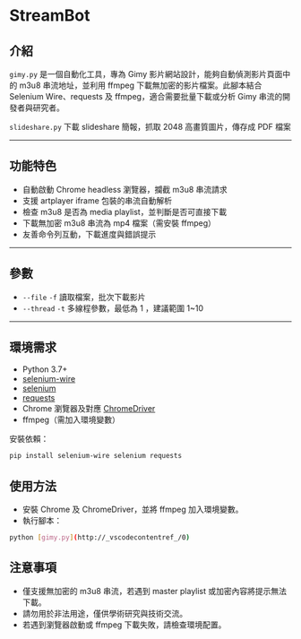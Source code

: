 # StreamBot

## 介紹

`gimy.py` 是一個自動化工具，專為 Gimy 影片網站設計，能夠自動偵測影片頁面中的 m3u8 串流地址，並利用 ffmpeg 下載無加密的影片檔案。此腳本結合 Selenium Wire、requests 及 ffmpeg，適合需要批量下載或分析 Gimy 串流的開發者與研究者。

`slideshare.py` 下載 slideshare 簡報，抓取 2048 高畫質圖片，傳存成 PDF 檔案

---

## 功能特色

- 自動啟動 Chrome headless 瀏覽器，攔截 m3u8 串流請求
- 支援 artplayer iframe 包裝的串流自動解析
- 檢查 m3u8 是否為 media playlist，並判斷是否可直接下載
- 下載無加密 m3u8 串流為 mp4 檔案（需安裝 ffmpeg）
- 友善命令列互動，下載進度與錯誤提示

---

## 參數
- `--file` `-f` 讀取檔案，批次下載影片
- `--thread` `-t` 多線程參數，最低為 1 ，建議範圍 1~10

---

## 環境需求

- Python 3.7+
- [selenium-wire](https://github.com/wkeeling/selenium-wire)
- [selenium](https://pypi.org/project/selenium/)
- [requests](https://pypi.org/project/requests/)
- Chrome 瀏覽器及對應 [ChromeDriver](https://chromedriver.chromium.org/)
- ffmpeg（需加入環境變數）

安裝依賴：

```bash
pip install selenium-wire selenium requests
```

## 使用方法

- 安裝 Chrome 及 ChromeDriver，並將 ffmpeg 加入環境變數。
- 執行腳本：

```bash
python [gimy.py](http://_vscodecontentref_/0)
```
## 注意事項
- 僅支援無加密的 m3u8 串流，若遇到 master playlist 或加密內容將提示無法下載。
- 請勿用於非法用途，僅供學術研究與技術交流。
- 若遇到瀏覽器啟動或 ffmpeg 下載失敗，請檢查環境配置。